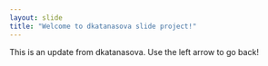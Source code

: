 ```yaml
---
layout: slide
title: "Welcome to dkatanasova slide project!"
---
```

This is an update from dkatanasova.
Use the left arrow to go back!